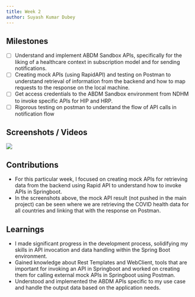 ```yaml
---
title: Week 2
author: Suyash Kumar Dubey
---
```


## Milestones
- [ ] Understand and implement ABDM Sandbox APIs, specifically for the liking of a healthcare context in subscription model and for sending notifications.
- [ ] Creating mock APIs (using RapidAPI) and testing on Postman to understand retrieval of information from the backend and how to map requests to the response on the local machine.
- [ ] Get access credentials to the ABDM Sandbox environment from NDHM to invoke specific APIs for HIP and HRP.
- [ ] Rigorous testing on postman to understand the flow of API calls in notification flow 

## Screenshots / Videos 
![](https://github.com/suyashdube/c4gt-milestones/blob/main/assets/Screenshot%202023-07-25%20at%204.33.01%20AM.png?raw=true)
## Contributions
- For this particular week, I focused on creating mock APIs for retrieving data from the backend using Rapid API to understand how to invoke APIs in Springboot.  
- In the screenshots above, the mock API result (not pushed in the main project) can be seen where we are retrieving the COVID health data for all countries and linking that with the response on Postman. 

## Learnings
- I made significant progress in the development process, solidifying my skills in API invocation and data handling within the Spring Boot environment. 
- Gained knowledge about Rest Templates and WebClient, tools that are important for invoking an API in Springboot and worked on creating them for calling external mock APIs in Springboot using Postman.
- Understood and implemented the ABDM APIs specific to my use case and handle the output data based on the application needs. 
